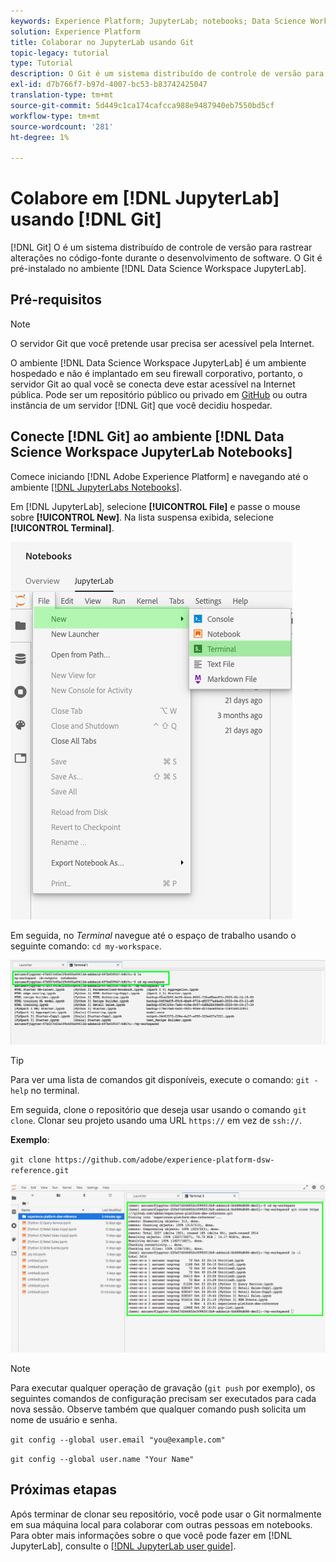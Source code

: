 ```yaml
---
keywords: Experience Platform; JupyterLab; notebooks; Data Science Workspace; tópicos populares; Git; Github
solution: Experience Platform
title: Colaborar no JupyterLab usando Git
topic-legacy: tutorial
type: Tutorial
description: O Git é um sistema distribuído de controle de versão para rastrear alterações no código-fonte durante o desenvolvimento de software. O Git é pré-instalado no ambiente Data Science Workspace JupyterLab.
exl-id: d7b766f7-b97d-4007-bc53-b83742425047
translation-type: tm+mt
source-git-commit: 5d449c1ca174cafcca988e9487940eb7550bd5cf
workflow-type: tm+mt
source-wordcount: '281'
ht-degree: 1%

---
```


# Colabore em [!DNL JupyterLab] usando [!DNL Git]

[!DNL Git] O é um sistema distribuído de controle de versão para rastrear alterações no código-fonte durante o desenvolvimento de software. O Git é pré-instalado no ambiente [!DNL Data Science Workspace JupyterLab].

## Pré-requisitos

>[!NOTE]
>
> O servidor Git que você pretende usar precisa ser acessível pela Internet.

O ambiente [!DNL Data Science Workspace JupyterLab] é um ambiente hospedado e não é implantado em seu firewall corporativo, portanto, o servidor Git ao qual você se conecta deve estar acessível na Internet pública. Pode ser um repositório público ou privado em [GitHub](https://github.com/) ou outra instância de um servidor [!DNL Git] que você decidiu hospedar.

## Conecte [!DNL Git] ao ambiente [!DNL Data Science Workspace JupyterLab Notebooks]

Comece iniciando [!DNL Adobe Experience Platform] e navegando até o ambiente [[!DNL JupyterLabs Notebooks]](https://platform.adobe.com/notebooks/jupyterLab).

Em [!DNL JupyterLab], selecione **[!UICONTROL File]** e passe o mouse sobre **[!UICONTROL New]**. Na lista suspensa exibida, selecione **[!UICONTROL Terminal]**.

![Navegação no JupyterLab](../images/jupyterlab/tutorials/open-terminal.png)

Em seguida, no *Terminal* navegue até o espaço de trabalho usando o seguinte comando: `cd my-workspace`.

![espaço de trabalho cd](../images/jupyterlab/tutorials/find-workspace.png)

>[!TIP]
>
> Para ver uma lista de comandos git disponíveis, execute o comando: `git -help` no terminal.

Em seguida, clone o repositório que deseja usar usando o comando `git clone`. Clonar seu projeto usando uma URL `https://` em vez de `ssh://`.

**Exemplo**:

`git clone https://github.com/adobe/experience-platform-dsw-reference.git`

![clone](../images/jupyterlab/tutorials/git-collaboration.png)

>[!NOTE]
>
> Para executar qualquer operação de gravação (`git push` por exemplo), os seguintes comandos de configuração precisam ser executados para cada nova sessão. Observe também que qualquer comando push solicita um nome de usuário e senha.
>
>`git config --global user.email "you@example.com"`
>
>`git config --global user.name "Your Name"`

## Próximas etapas

Após terminar de clonar seu repositório, você pode usar o Git normalmente em sua máquina local para colaborar com outras pessoas em notebooks. Para obter mais informações sobre o que você pode fazer em [!DNL JupyterLab], consulte o [[!DNL JupyterLab user guide]](./overview.md).
